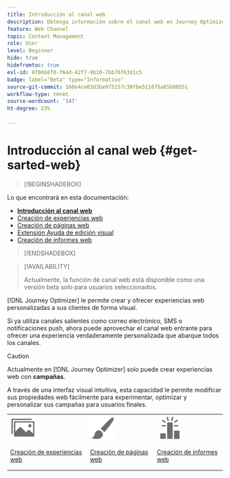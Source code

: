 ```yaml
---
title: Introducción al canal web
description: Obtenga información sobre el canal web en Journey Optimizer
feature: Web Channel
topic: Content Management
role: User
level: Beginner
hide: true
hidefromtoc: true
exl-id: 8f06b8f0-f64d-42f7-9b10-7bb76f63d1c5
badge: label="Beta" type="Informativo"
source-git-commit: 160e4ce03d3be975157c30fbe511875a85b00551
workflow-type: tm+mt
source-wordcount: '147'
ht-degree: 23%

---
```


# Introducción al canal web {#get-sarted-web}

>[!BEGINSHADEBOX]

Lo que encontrará en esta documentación:

* **[Introducción al canal web](get-started-web.md)**
* [Creación de experiencias web](create-web.md)
* [Creación de páginas web](author-web.md)
* [Extensión Ayuda de edición visual](visual-editing-helper.md)
* [Creación de informes web](web-report.md)

>[!ENDSHADEBOX]

>[!AVAILABILITY]
>
>Actualmente, la función de canal web está disponible como una versión beta solo para usuarios seleccionados.

[!DNL Journey Optimizer] le permite crear y ofrecer experiencias web personalizadas a sus clientes de forma visual.

Si ya utiliza canales salientes como correo electrónico, SMS o notificaciones push, ahora puede aprovechar el canal web entrante para ofrecer una experiencia verdaderamente personalizada que abarque todos los canales.

>[!CAUTION]
>
>Actualmente en [!DNL Journey Optimizer] solo puede crear experiencias web con **campañas**.

A través de una interfaz visual intuitiva, esta capacidad le permite modificar sus propiedades web fácilmente para experimentar, optimizar y personalizar sus campañas para usuarios finales.

<!--
[Learn more on web channel in this video](#video)
-->

<table>
<tr>
<td><img src="../assets/do-not-localize/icon_assets.svg" width="60px"><p><a href="create-web.md">Creación de experiencias web</a></p></td>
<td><img src="../assets/do-not-localize/icon_design.svg" width="60px"><p><a href="author-web.md">Creación de páginas web</a></p></td>
<td><img src="../assets/do-not-localize/monitor.svg" width="60px"><p><a href="web-report.md">Creación de informes web</a></p></td>
</tr>
</table>

<!--
## How-to video{#video}

The video below shows how to 

>[!VIDEO]()
-->
